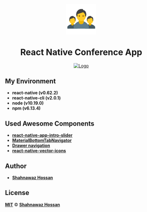 <div align="center">
  <img alt="Conference App Logo" src="./assets/images/Logo.png" />
  <h1>React Native Conference App</h1>
</div>

<div align="center" style="margin-bottom:30px">
    <a href='https://github.com/PabonSEC/React-Native-Conference-App/blob/master/LICENSE'>
      <img src="https://img.shields.io/badge/License-MIT-green" alt="Logo" />
    </a>
</div>

## My Environment

- **react-native (v0.62.2)**
- **react-native-cli (v2.0.1)**
- **node (v10.19.0)**
- **npm (v6.13.4)**

## Used Awesome Components
- **[react-native-app-intro-slider](https://github.com/Jacse/react-native-app-intro-slider)**
- **[MaterialBottomTabNavigator](https://reactnavigation.org/docs/material-bottom-tab-navigator/)**
- **[Drawer navigation](https://reactnavigation.org/docs/drawer-based-navigation)**
- **[react-native-vector-icons](https://github.com/oblador/react-native-vector-icons)**

## Author
* **[Shahnawaz Hossan][author]**

## License
**[MIT][license]** © **[Shahnawaz Hossan][author]**


<!-- Definitions -->
[author]: https://pabonsec.github.io
[license]: LICENSE